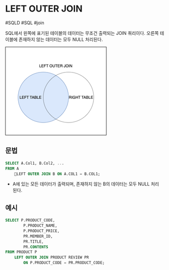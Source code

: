 # LEFT OUTER JOIN

#SQLD #SQL #join 

SQL에서 왼쪽에 표기된 테이블의 데이터는 무조건 출력되는 JOIN 쿼리이다. 오른쪽 테이블에 존재하지 않는 데이터는 모두 NULL 처리된다.

![Two circles share intersect part. And Left Circle filled with blue color.](material/LEFT_OUTER_JOIN.png)

## 문법

```SQL
SELECT A.Col1, B.Col2, ...
FROM A
	LEFT OUTER JOIN B ON A.COL1 = B.COL1;
```

- A에 있는 모든 데이터가 출력되며, 존재하지 않는 B의 데이터는 모두 NULL 처리 된다.

## 예시

```SQL
SELECT P.PRODUCT_CODE,
		P.PRODUCT_NAME,
		P.PRODUCT_PRICE,
		PR.MEMBER_ID,
		PR.TITLE,
		PR.CONTENTS
FROM PRODUCT P
	LEFT OUTER JOIN PRODUCT REVIEW PR 
		ON P.PRODUCT_CODE = PR.PRODUCT_CODE;
```